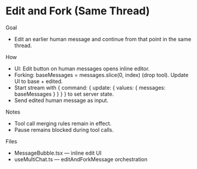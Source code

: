 # Edit and Fork (Same Thread)

Goal
- Edit an earlier human message and continue from that point in the same thread.

How
- UI: Edit button on human messages opens inline editor.
- Forking: baseMessages = messages.slice(0, index) (drop tool). Update UI to base + edited.
- Start stream with { command: { update: { values: { messages: baseMessages } } } } to set server state.
- Send edited human message as input.

Notes
- Tool call merging rules remain in effect.
- Pause remains blocked during tool calls.

Files
- MessageBubble.tsx — inline edit UI
- useMultiChat.ts — editAndForkMessage orchestration
